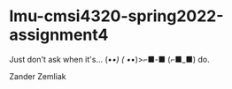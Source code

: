 # lmu-cmsi4320-spring2022-assignment4
Just don't ask when it's... (•_•)   ( •_•)>⌐■-■   (⌐■_■)   do.

Zander Zemliak
